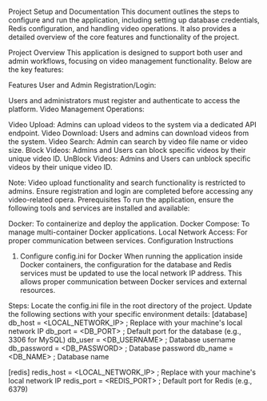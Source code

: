 Project Setup and Documentation
This document outlines the steps to configure and run the application, including setting up database credentials, Redis configuration, and handling video operations. It also provides a detailed overview of the core features and functionality of the project.

Project Overview
This application is designed to support both user and admin workflows, focusing on video management functionality. Below are the key features:

Features
User and Admin Registration/Login:

Users and administrators must register and authenticate to access the platform.
Video Management Operations:

Video Upload: Admins can upload videos to the system via a dedicated API endpoint.
Video Download: Users and admins can download videos from the system.
Video Search: Admin can search by video file name or video size.
Block Videos: Admins and Users can block specific videos by their unique video ID.
UnBlock Videos: Admins and Users can unblock specific videos by their unique video ID.

Note:
Video upload functionality and search functionality is restricted to admins. Ensure registration and login are completed before accessing any video-related opera.
Prerequisites
To run the application, ensure the following tools and services are installed and available:

Docker: To containerize and deploy the application.
Docker Compose: To manage multi-container Docker applications.
Local Network Access: For proper communication between services.
Configuration Instructions
1. Configure config.ini for Docker
When running the application inside Docker containers, the configuration for the database and Redis services must be updated to use the local network IP address. This allows proper communication between Docker services and external resources.

Steps:
Locate the config.ini file in the root directory of the project.
Update the following sections with your specific environment details:
[database]
db_host = <LOCAL_NETWORK_IP>    ; Replace with your machine's local network IP
db_port = <DB_PORT>             ; Default port for the database (e.g., 3306 for MySQL)
db_user = <DB_USERNAME>         ; Database username
db_password = <DB_PASSWORD>     ; Database password
db_name = <DB_NAME>             ; Database name

[redis]
redis_host = <LOCAL_NETWORK_IP> ; Replace with your machine's local network IP
redis_port = <REDIS_PORT>       ; Default port for Redis (e.g., 6379)
